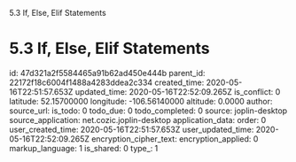 5.3 If, Else, Elif Statements

# 5.3 If, Else, Elif Statements


id: 47d321a2f5584465a91b62ad450e444b
parent_id: 22172f18c6004f1488a4283ddea2c334
created_time: 2020-05-16T22:51:57.653Z
updated_time: 2020-05-16T22:52:09.265Z
is_conflict: 0
latitude: 52.15700000
longitude: -106.56140000
altitude: 0.0000
author: 
source_url: 
is_todo: 0
todo_due: 0
todo_completed: 0
source: joplin-desktop
source_application: net.cozic.joplin-desktop
application_data: 
order: 0
user_created_time: 2020-05-16T22:51:57.653Z
user_updated_time: 2020-05-16T22:52:09.265Z
encryption_cipher_text: 
encryption_applied: 0
markup_language: 1
is_shared: 0
type_: 1